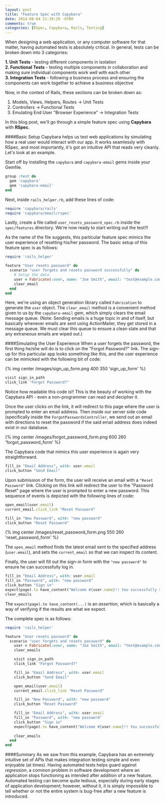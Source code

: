 ```yaml
---
layout: post
title: "Feature Spec with Capybara"
date: 2014-08-04 21:19:29 -0700
comments: true
categories: [RSpec, Capybara, Rails, Testing]
---
```


When designing a web application, or any computer software for that matter, having automated tests is absolutely critical. In general, tests can be broken down into 3 categories:

__1. Unit Tests__ - testing different components in isolation   
__2. Functional Tests__ - testing multiple components in collaboration and making sure individual components work well with each other  
__3. Integration Tests__ - following a business process and ensuring the components can work together to achieve a business objective

Now, in the context of Rails, these sections can be broken down as:  
1. Models, Views, Helpers, Routes -> Unit Tests  
2. Controllers -> Functional Tests  
3. Emulating End User "Browser Experience" -> Integration Tests  

In this blog post, we'll go through a simple feature spec using  __Capybara__ with __RSpec__.

####Basic Setup
Capybara helps us test web applications by simulating how a real user would interact with our app. It works seamlessly with RSpec, and most importantly, it's got an intuitive API that reads very cleanly. Let's look at an example.

Start off by installing the `capybara` and `capybara-email` gems inside your Gemfile.

```ruby Ex1: Install Capybara in Gemfile
group :test do
  gem 'capybara'
  gem 'capybara-email'
end
```

Next, inside `rails_helper.rb`, add these lines of code:

```ruby Ex2: Inside Test Helper File
require 'capybara/rails'
require 'capybara/email/rspec'
```

Lastly, create a file called `user_resets_password_spec.rb` inside the `spec/features` directory. We're now ready to start writing out the test!!!

As the name of the file suggests, this particular feature spec mimics the user experience of resetting his/her password. The basic setup of this feature spec is as follows:

```ruby Ex3: Setting Up "Reset Password" Spec
require 'rails_helper'

feature "User resets password" do
  scenario "user forgets and resets password successfully" do
    # Setup the data
    user = Fabricate(:user, name: "Joe Smith", email: "test@example.com", password: "password")
    clear_email
  end
end
```

Here, we're using an object generation library called `Fabrication` to generate the `user` object. The `clear_email` method is a convenient method given to us by the `capybara-email` gem, which simply clears the email message queue. (Note: Sending emails is a huge topic in and of itself, but basically whenever emails are sent using ActionMailer, they get stored in a message queue. We must clear this queue to ensure a clean slate and that any extraneous emails are wiped out.)

####Simulating the User Experience
When a user forgets the password, the first thing he/she will do is to click on the "Forgot Password?" link. The sign-up for this particular app looks something like this, and the user experience can be mimicked with the following bit of code:

{% img center /images/sign_up_form.png 400 350 'sign_up_form' %} 

```ruby Ex3: User Clicks on "Forgot Password" Link
visit sign_in_path
click_link "Forgot Password?" 
```

Notice how readable this code is!! This is the beauty of working with the Capybara API - even a non-programmer can read and decipher it.

Once the user clicks on the link, it will redirect to this page where the user is prompted to enter an email address. Then inside our server side code (specifically inside the `ForgotPasswordsController`, we send out an email with directions to reset the password if the said email address does indeed exist in our database. 

{% img center /images/forgot_password_form.png 600 260 'forgot_password_form' %}

The Capybara code that mimics this user experience is again very straightforward. 

```ruby Ex4: User Fills out Email Address
fill_in "Email Address", with: user.email
click_button "Send Email"
```

Upon submission of the form, the user will receive an email with a `"Reset Password"` link. Clicking on this link will redirect the user to the "Password Reset" page where the user is prompted to enter a new password. This sequence of events is depicted with the following lines of code:

```ruby Ex5: User Clicks on "Reset Password" Link and Enters New Password
open_email(user.email)
current_email.click_link "Reset Password"

fill_in "New Password", with: "new password"
click_button "Reset Password"
```

{% img center /images/reset_password_form.png 550 260 'reset_password_form' %}


The `open_email` method finds the latest email sent to the specified address (`user.email`), and sets the `current_email` so that we can inspect its content. 

Finally, the user will fill out the sign-in form with the `"new password"` to ensure he can successfully log in.

```ruby Ex6: User Signs In with New Password
fill_in "Email Address", with: user.email
fill_in "Password", with: "new password"
click_button "Sign in"
expect(page).to have_content("Welcome #{user.name}!! You successfully signed in.")
clear_emails
```

The `expect(page).to have_content(...)` is an _assertion_, which is basically a way of verifying if the results are what we expect.

The complete spec is as follows:

```ruby Ex7: The Complete Feature Spec for Resetting Password
require 'rails_helper'

feature "User resets password" do
  scenario "user forgets and resets password" do
    user = Fabricate(:user, name: "Joe Smith", email: "test@example.com", password: "password")
    clear_emails

    visit sign_in_path
    click_link "Forgot Password?" 

    fill_in "Email Address", with: user.email
    click_button "Send Email"

    open_email(user.email)
    current_email.click_link "Reset Password"

    fill_in "New Password", with: "new password"
    click_button "Reset Password"

    fill_in "Email Address", with: user.email
    fill_in "Password", with: "new password"
    click_button "Sign in"
    expect(page).to have_content("Welcome #{user.name}!! You successfully signed in.")
  
    clear_emails
  end
end
```

####Summary
As we saw from this example, Capybara has an extremely intuitive set of APIs that makes integration testing simple and even enjoyable (at times). Having automated tests helps guard against _regression_, a common problem in software development where an application stops functioning as intended after addition of a new feature. Automated testing can become quite tedious, especially during early stages of application development; however, without it, it is simply impossible to tell whether or not the entire system is bug-free after a new feature is introduced. 